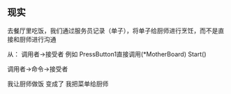 ## 现实
去餐厅里吃饭，我们通过服务员记录（单子），将单子给厨师进行烹饪，而不是直接和厨师进行沟通


从：
调用者->接受者
例如
PressButton1直接调用(*MotherBoard) Start()


调用者->命令->接受者


我让厨师做饭
变成了
我把菜单给厨师